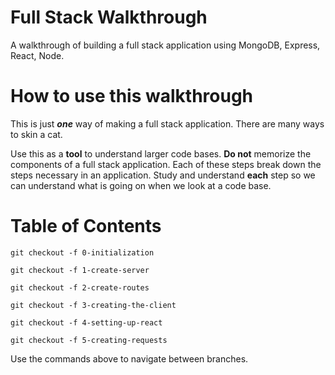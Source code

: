# Full Stack Walkthrough
A walkthrough of building a full stack application using MongoDB, Express, React, Node.

# How to use this walkthrough
This is just _**one**_ way of making a full stack application. There are many ways to skin a cat.

Use this as a **tool** to understand larger code bases. **Do not** memorize the components of a full stack application. Each of these steps break down the steps necessary in an application. Study and understand **each** step so we can understand what is going on when we look at a code base.

# Table of Contents

`git checkout -f 0-initialization`

`git checkout -f 1-create-server`

`git checkout -f 2-create-routes`

`git checkout -f 3-creating-the-client`

`git checkout -f 4-setting-up-react`

`git checkout -f 5-creating-requests`


Use the commands above to navigate between branches. 
